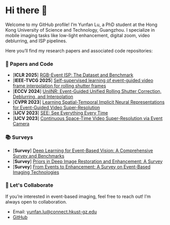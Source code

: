 # Hi there 👋

Welcome to my GitHub profile! I’m Yunfan Lu, a PhD student at the Hong Kong University of Science and Technology, Guangzhou. I specialize in mobile imaging tasks like low-light enhancement, digital zoom, video deblurring, and ISP pipelines.

Here you’ll find my research papers and associated code repositories:

### 📝 Papers and Code

- [**ICLR 2025**] [RGB-Event ISP: The Dataset and Benchmark](https://github.com/yunfanLu/RGB-Event-ISP)
- [**IEEE-TVCG 2025**] [Self-supervised learning of event-guided video frame interpolation for rolling shutter frames](https://github.com/yunfanLu/Self-EvRSVFI)
- [**ECCV 2024**] [UniINR: Event-Guided Unified Rolling Shutter Correction, Deblurring, and Interpolation](https://github.com/yunfanLu/UniINR)
- [**CVPR 2023**] [Learning Spatial-Temporal Implicit Neural Representations for Event-Guided Video Super-Resolution](https://github.com/yunfanLu/INR-Event-VSR)
- [**IJCV 2023**] [SEE: See Everything Every Time](https://github.com/yunfanLu/SEE)
- [**IJCV 2023**] [Continuous Space-Time Video Super-Resolution via Event Camera](https://github.com/yunfanLu/HR-INR)


### 📚 Surveys

- [**Survey**] [Deep Learning for Event-Based Vision: A Comprehensive Survey and Benchmarks](https://github.com/yunfanLu/Awesome-Events-Deep-Learning)
- [**Survey**] [Priors in Deep Image Restoration and Enhancement: A Survey](https://github.com/yunfanLu/Awesome-Image-Prior)
- [**Survey**] [From Events to Enhancement: A Survey on Event-Based Imaging Technologies](https://github.com/yunfanLu/Awesome-Event-Imaging)

### 👯 Let's Collaborate
If you’re interested in event-based imaging, feel free to reach out! I’m always open to collaboration.

- Email: yunfan.lu@connect.hkust-gz.edu
- [GitHub](https://github.com/yunfanLu)
